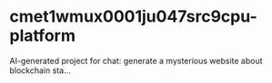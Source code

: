 # cmet1wmux0001ju047src9cpu-platform
AI-generated project for chat: generate a mysterious website about blockchain sta...
